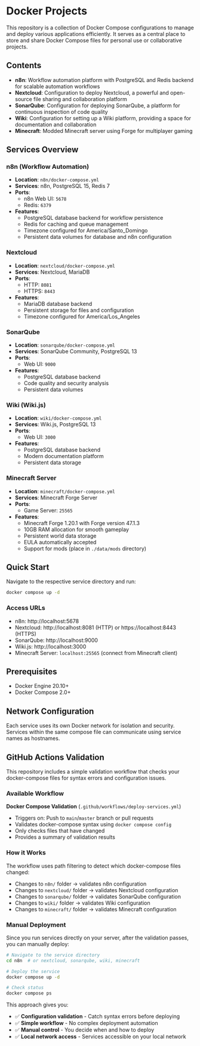 # Docker Projects

This repository is a collection of Docker Compose configurations to manage and deploy various applications efficiently. It serves as a central place to store and share Docker Compose files for personal use or collaborative projects.

## Contents

- **n8n**: Workflow automation platform with PostgreSQL and Redis backend for scalable automation workflows
- **Nextcloud**: Configuration to deploy Nextcloud, a powerful and open-source file sharing and collaboration platform
- **SonarQube**: Configuration for deploying SonarQube, a platform for continuous inspection of code quality
- **Wiki**: Configuration for setting up a Wiki platform, providing a space for documentation and collaboration
- **Minecraft**: Modded Minecraft server using Forge for multiplayer gaming

## Services Overview

### n8n (Workflow Automation)
- **Location**: `n8n/docker-compose.yml`
- **Services**: n8n, PostgreSQL 15, Redis 7
- **Ports**: 
  - n8n Web UI: `5678`
  - Redis: `6379`
- **Features**: 
  - PostgreSQL database backend for workflow persistence
  - Redis for caching and queue management
  - Timezone configured for America/Santo_Domingo
  - Persistent data volumes for database and n8n configuration

### Nextcloud
- **Location**: `nextcloud/docker-compose.yml`
- **Services**: Nextcloud, MariaDB
- **Ports**: 
  - HTTP: `8081`
  - HTTPS: `8443`
- **Features**:
  - MariaDB database backend
  - Persistent storage for files and configuration
  - Timezone configured for America/Los_Angeles

### SonarQube
- **Location**: `sonarqube/docker-compose.yml`
- **Services**: SonarQube Community, PostgreSQL 13
- **Ports**: 
  - Web UI: `9000`
- **Features**:
  - PostgreSQL database backend
  - Code quality and security analysis
  - Persistent data volumes

### Wiki (Wiki.js)
- **Location**: `wiki/docker-compose.yml`
- **Services**: Wiki.js, PostgreSQL 13
- **Ports**: 
  - Web UI: `3000`
- **Features**:
  - PostgreSQL database backend
  - Modern documentation platform
  - Persistent data storage

### Minecraft Server
- **Location**: `minecraft/docker-compose.yml`
- **Services**: Minecraft Forge Server
- **Ports**: 
  - Game Server: `25565`
- **Features**:
  - Minecraft Forge 1.20.1 with Forge version 47.1.3
  - 10GB RAM allocation for smooth gameplay
  - Persistent world data storage
  - EULA automatically accepted
  - Support for mods (place in `./data/mods` directory)

## Quick Start

Navigate to the respective service directory and run:
```bash
docker compose up -d
```

### Access URLs
- n8n: http://localhost:5678
- Nextcloud: http://localhost:8081 (HTTP) or https://localhost:8443 (HTTPS)
- SonarQube: http://localhost:9000
- Wiki.js: http://localhost:3000
- Minecraft Server: `localhost:25565` (connect from Minecraft client)

## Prerequisites

- Docker Engine 20.10+
- Docker Compose 2.0+

## Network Configuration

Each service uses its own Docker network for isolation and security. Services within the same compose file can communicate using service names as hostnames.

## GitHub Actions Validation

This repository includes a simple validation workflow that checks your docker-compose files for syntax errors and configuration issues.

### Available Workflow

**Docker Compose Validation** (`.github/workflows/deploy-services.yml`)
- Triggers on: Push to `main`/`master` branch or pull requests
- Validates docker-compose syntax using `docker compose config`
- Only checks files that have changed
- Provides a summary of validation results

### How it Works

The workflow uses path filtering to detect which docker-compose files changed:
- Changes to `n8n/` folder → validates n8n configuration
- Changes to `nextcloud/` folder → validates Nextcloud configuration  
- Changes to `sonarqube/` folder → validates SonarQube configuration
- Changes to `wiki/` folder → validates Wiki configuration
- Changes to `minecraft/` folder → validates Minecraft configuration

### Manual Deployment

Since you run services directly on your server, after the validation passes, you can manually deploy:

```bash
# Navigate to the service directory
cd n8n  # or nextcloud, sonarqube, wiki, minecraft

# Deploy the service
docker compose up -d

# Check status
docker compose ps
```

This approach gives you:
- ✅ **Configuration validation** - Catch syntax errors before deploying
- ✅ **Simple workflow** - No complex deployment automation
- ✅ **Manual control** - You decide when and how to deploy
- ✅ **Local network access** - Services accessible on your local network
